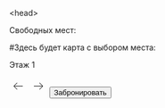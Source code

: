 <head<!DOCTYPE html>>
    <script src="https://telegram.org/js/telegram-web-app.js"></script>
    <link rel="stylesheet" href="styles.css">
</head>
<body>
    <p class = free>Свободных мест:</p>
    <p class = card>#Здесь будет карта с выбором места:</p>
    <p class = floor>Этаж 1</p>
      <svg fill = "none" xmlns="http://www.w3.org/2000/svg", width = "32" height = "32" viewBox="0 0 32 32" >
          <path class = arrow-icon d="M24 16H8.00003M8.00003 16L14 22M8.00003 16L14 10" stroke = "black"/>
      </svg>
      <svg width="32" height="32" viewBox="0 0 32 32" fill="none" xmlns="http://www.w3.org/2000/svg">
        <path class = arrow-icon d="M8 16H24M24 16L18 10M24 16L18 22" stroke="black" />
      </svg>
      <button class = buy>Забронировать</button>
 </body>

